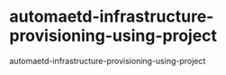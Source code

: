 # automaetd-infrastructure-provisioning-using-project
automaetd-infrastructure-provisioning-using-project
